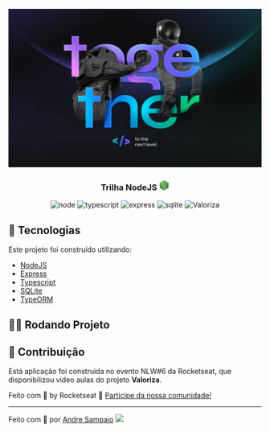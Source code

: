 ![Podcastr preview](.github/wallpaper.png)

<h3 align="center">
    Trilha NodeJS <img src="./.github/nodejs.png" height="20" alt="logo react">
</h3>

<p align="center">
        <img alt="node" src="https://img.shields.io/badge/Node.JS-339933?style=flat-square&logo=nodedotjs&logoColor=white" />
        <img alt="typescript" src="https://img.shields.io/badge/-TypeScript-3178C6?style=flat-square&logo=typescript&logoColor=white" />
        <img alt="express" src="https://img.shields.io/badge/Express-32264D?style=flat-square&logo=express&logoColor=white" />
                <img alt="sqlite" src="https://img.shields.io/badge/-SQLite-044a64?style=flat-square&logo=sqlite" />
        <img alt="Valoriza" src="https://img.shields.io/badge/Valoriza-NLW 6.0-04d361?logo=data:image/png;base64,iVBORw0KGgoAAAANSUhEUgAAABAAAAAQCAMAAAAoLQ9TAAAALVBMVEVHcExxWsF0XMJzXMJxWcFsUsD///9jRrzY0u6Xh9Gsn9n39fyMecy0qd2bjNJWBT0WAAAABHRSTlMA2Do606wF2QAAAGlJREFUGJVdj1cWwCAIBLEsRU3uf9xobDH8+GZwUYi8i6ucJwrxKE+7D0G9Q4vlYqtmCSjndr4CgCgzlyFgfKfKCVO0LrPKjmiqMxGXkJwNnXskqWG+1oSM+BSwD8f29YLNjvx/OQrn+g99oQSoNmt3PgAAAABJRU5ErkJggg==&labelColor=8257e5" />
</p>

## 🚀 Tecnologias

Este projeto foi construído utilizando:

- [NodeJS](https://nodejs.org/en/)
- [Express](https://expressjs.com/pt-br/)
- [Typescript](https://www.typescriptlang.org/)
- [SQLite](https://www.sqlite.org/index.html)
- [TypeORM](https://typeorm.io/#/)

## 🏃‍♂ Rodando Projeto

## 📢 Contribuição

Está aplicação foi construida no evento NLW#6 da Rocketseat, que disponibilizou video aulas do projeto **Valoriza**.

Feito com 💜 by Rocketseat :wave: [Participe da nossa comunidade!](https://discord.gg/YxU7fJT)

---

Feito com 💜 por [Andre Sampaio](https://github.com/apsampaio) <img src="https://media.giphy.com/media/hvRJCLFzcasrR4ia7z/giphy.gif" width="25px">
